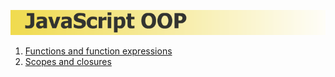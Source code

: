 [![JavaScript OOP](js-oop.png)]()

1. [Functions and function expressions](01-FunctionsAndFunctionExpressions)
2. [Scopes and closures](02-ScopesAndClosures)